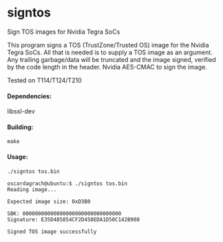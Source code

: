 # signtos
Sign TOS images for Nvidia Tegra SoCs

This program signs a TOS (TrustZone/Trusted OS) image for the Nvidia Tegra SoCs. All that
is needed is to supply a TOS image as an argument. Any trailing garbage/data will be truncated
and the image signed, verified by the code length in the header. Nvidia AES-CMAC to sign the image.

Tested on T114/T124/T210

#### Dependencies:
libssl-dev

#### Building:
```
make
```

#### Usage:
```
./signtos tos.bin
```

```
oscardagrach@ubuntu:$ ./signtos tos.bin 
Reading image...

Expected image size: 0xD3B0

SBK: 00000000000000000000000000000000
Signature: E35D485854CF2D450EDA1D50C142B908

Signed TOS image successfully
```
